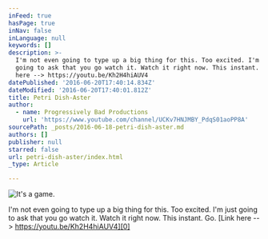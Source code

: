 ```yaml
---
inFeed: true
hasPage: true
inNav: false
inLanguage: null
keywords: []
description: >-
  I'm not even going to type up a big thing for this. Too excited. I'm just
  going to ask that you go watch it. Watch it right now. This instant. Go. Link
  here --> https://youtu.be/Kh2H4hiAUV4
datePublished: '2016-06-20T17:40:14.834Z'
dateModified: '2016-06-20T17:40:01.812Z'
title: Petri Dish-Aster
author:
  - name: Progressively Bad Productions
    url: 'https://www.youtube.com/channel/UCKv7HNJMBY_PdqS01aoPP8A'
sourcePath: _posts/2016-06-18-petri-dish-aster.md
authors: []
publisher: null
starred: false
url: petri-dish-aster/index.html
_type: Article

---
```

![It's a game.](https://the-grid-user-content.s3-us-west-2.amazonaws.com/a53f04e1-41f6-4aef-a3c6-f7090d3eca42.png)

I'm not even going to type up a big thing for this. Too excited. I'm just going to ask that you go watch it. Watch it right now. This instant. Go. [Link here --\> https://youtu.be/Kh2H4hiAUV4][0]

[0]: https://youtu.be/Kh2H4hiAUV4